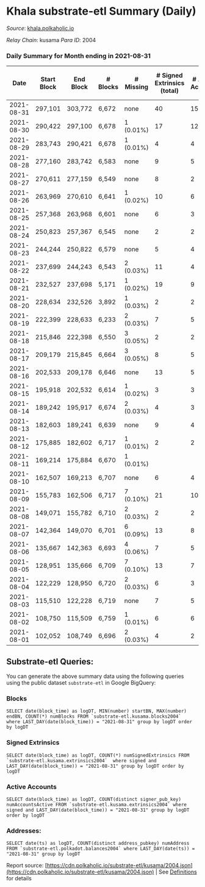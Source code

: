 # Khala substrate-etl Summary (Daily)

_Source_: [khala.polkaholic.io](https://khala.polkaholic.io)

*Relay Chain*: kusama
*Para ID*: 2004



### Daily Summary for Month ending in 2021-08-31


| Date | Start Block | End Block | # Blocks | # Missing | # Signed Extrinsics (total) | # Active Accounts | # Addresses with Balances | # Events | # Transfers | # XCM Transfers In | # XCM Transfers Out |
| ---- | ----------- | --------- | -------- | --------- | --------------------------- | ----------------- | ------------------------- | -------- | ----------- | ------------------ | ------------------- |
| 2021-08-31 | 297,101 | 303,772 | 6,672 | none  | 40 | 15 | 3,198 | 13,439 | 1 ($2.76) |   |   |
| 2021-08-30 | 290,422 | 297,100 | 6,678 | 1 (0.01%) | 17 | 12 | 3,196 | 13,399 |   |   |   |
| 2021-08-29 | 283,743 | 290,421 | 6,678 | 1 (0.01%) | 4 | 4 | 3,195 | 13,371 |   |   |   |
| 2021-08-28 | 277,160 | 283,742 | 6,583 | none  | 9 | 5 | 3,195 | 13,191 |   |   |   |
| 2021-08-27 | 270,611 | 277,159 | 6,549 | none  | 8 | 2 | 3,195 | 13,120 |   |   |   |
| 2021-08-26 | 263,969 | 270,610 | 6,641 | 1 (0.02%) | 10 | 6 |  | 13,324 | 3 ($8.27) |   |   |
| 2021-08-25 | 257,368 | 263,968 | 6,601 | none  | 6 | 3 |  | 13,223 |   |   |   |
| 2021-08-24 | 250,823 | 257,367 | 6,545 | none  | 2 | 2 |  | 13,100 |   |   |   |
| 2021-08-23 | 244,244 | 250,822 | 6,579 | none  | 5 | 4 |  | 13,175 |   |   |   |
| 2021-08-22 | 237,699 | 244,243 | 6,543 | 2 (0.03%) | 11 | 4 |  | 13,111 |   |   |   |
| 2021-08-21 | 232,527 | 237,698 | 5,171 | 1 (0.02%) | 19 | 9 |  | 10,388 |   |   |   |
| 2021-08-20 | 228,634 | 232,526 | 3,892 | 1 (0.03%) | 2 | 2 |  | 7,793 |   |   |   |
| 2021-08-19 | 222,399 | 228,633 | 6,233 | 2 (0.03%) | 7 | 5 |  | 12,487 |   |   |   |
| 2021-08-18 | 215,846 | 222,398 | 6,550 | 3 (0.05%) | 2 | 2 |  | 13,111 |   |   |   |
| 2021-08-17 | 209,179 | 215,845 | 6,664 | 3 (0.05%) | 8 | 5 |  | 13,347 |   |   |   |
| 2021-08-16 | 202,533 | 209,178 | 6,646 | none  | 13 | 5 |  | 13,325 |   |   |   |
| 2021-08-15 | 195,918 | 202,532 | 6,614 | 1 (0.02%) | 3 | 3 |  | 13,241 |   |   |   |
| 2021-08-14 | 189,242 | 195,917 | 6,674 | 2 (0.03%) | 4 | 3 |  | 13,362 |   |   |   |
| 2021-08-13 | 182,603 | 189,241 | 6,639 | none  | 9 | 4 |  | 13,303 |   |   |   |
| 2021-08-12 | 175,885 | 182,602 | 6,717 | 1 (0.01%) | 2 | 2 |  | 13,448 |   |   |   |
| 2021-08-11 | 169,214 | 175,884 | 6,670 | 1 (0.01%) |  |  |  | 13,346 |   |   |   |
| 2021-08-10 | 162,507 | 169,213 | 6,707 | none  | 6 | 4 |  | 13,433 |   |   |   |
| 2021-08-09 | 155,783 | 162,506 | 6,717 | 7 (0.10%) | 21 | 10 |  | 13,509 | 8 ($9,531,370.33) |   |   |
| 2021-08-08 | 149,071 | 155,782 | 6,710 | 2 (0.03%) | 2 | 2 |  | 13,431 |   |   |   |
| 2021-08-07 | 142,364 | 149,070 | 6,701 | 6 (0.09%) | 13 | 8 |  | 13,434 |   |   |   |
| 2021-08-06 | 135,667 | 142,363 | 6,693 | 4 (0.06%) | 7 | 5 |  | 13,407 |   |   |   |
| 2021-08-05 | 128,951 | 135,666 | 6,709 | 7 (0.10%) | 13 | 7 |  | 13,456 | 1 ($24,428,004.00) |   |   |
| 2021-08-04 | 122,229 | 128,950 | 6,720 | 2 (0.03%) | 6 | 3 |  | 13,459 |   |   |   |
| 2021-08-03 | 115,510 | 122,228 | 6,719 | none  | 7 | 5 |  | 13,455 |   |   |   |
| 2021-08-02 | 108,750 | 115,509 | 6,759 | 1 (0.01%) | 6 | 6 |  | 13,540 | 1 ($9.18) |   |   |
| 2021-08-01 | 102,052 | 108,749 | 6,696 | 2 (0.03%) | 4 | 2 |  | 13,416 | 3 ($275.50) |   |   |

## Substrate-etl Queries:
You can generate the above summary data using the following queries using the public dataset `substrate-etl` in Google BigQuery:


### Blocks
```
SELECT date(block_time) as logDT, MIN(number) startBN, MAX(number) endBN, COUNT(*) numBlocks FROM `substrate-etl.kusama.blocks2004`  where LAST_DAY(date(block_time)) = "2021-08-31" group by logDT order by logDT
```


### Signed Extrinsics
```
SELECT date(block_time) as logDT, COUNT(*) numSignedExtrinsics FROM `substrate-etl.kusama.extrinsics2004`  where signed and LAST_DAY(date(block_time)) = "2021-08-31" group by logDT order by logDT
```


### Active Accounts
```
SELECT date(block_time) as logDT, COUNT(distinct signer_pub_key) numAccountsActive FROM `substrate-etl.kusama.extrinsics2004` where signed and LAST_DAY(date(block_time)) = "2021-08-31" group by logDT order by logDT
```


### Addresses:
```
SELECT date(ts) as logDT, COUNT(distinct address_pubkey) numAddress FROM `substrate-etl.polkadot.balances2004` where LAST_DAY(date(ts)) = "2021-08-31" group by logDT
```



Report source: [https://cdn.polkaholic.io/substrate-etl/kusama/2004.json](https://cdn.polkaholic.io/substrate-etl/kusama/2004.json) | See [Definitions](/DEFINITIONS.md) for details
